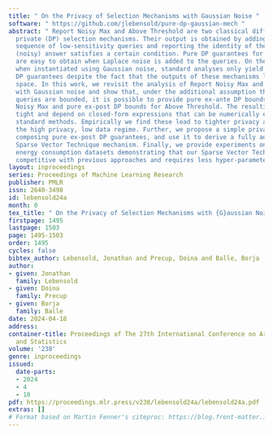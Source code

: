 ```yaml
---
title: " On the Privacy of Selection Mechanisms with Gaussian Noise "
software: " https://github.com/jlebensold/pure-dp-gaussian-mech "
abstract: " Report Noisy Max and Above Threshold are two classical differentially
  private (DP) selection mechanisms. Their output is obtained by adding noise to a
  sequence of low-sensitivity queries and reporting the identity of the query whose
  (noisy) answer satisfies a certain condition. Pure DP guarantees for these mechanisms
  are easy to obtain when Laplace noise is added to the queries. On the other hand,
  when instantiated using Gaussian noise, standard analyses only yield approximate
  DP guarantees despite the fact that the outputs of these mechanisms lie in a discrete
  space. In this work, we revisit the analysis of Report Noisy Max and Above Threshold
  with Gaussian noise and show that, under the additional assumption that the underlying
  queries are bounded, it is possible to provide pure ex-ante DP bounds for Report
  Noisy Max and pure ex-post DP bounds for Above Threshold. The resulting bounds are
  tight and depend on closed-form expressions that can be numerically evaluated using
  standard methods. Empirically we find these lead to tighter privacy accounting in
  the high privacy, low data regime. Further, we propose a simple privacy filter for
  composing pure ex-post DP guarantees, and use it to derive a fully adaptive Gaussian
  Sparse Vector Technique mechanism. Finally, we provide experiments on mobility and
  energy consumption datasets demonstrating that our Sparse Vector Technique is practically
  competitive with previous approaches and requires less hyper-parameter tuning. "
layout: inproceedings
series: Proceedings of Machine Learning Research
publisher: PMLR
issn: 2640-3498
id: lebensold24a
month: 0
tex_title: " On the Privacy of Selection Mechanisms with {G}aussian Noise "
firstpage: 1495
lastpage: 1503
page: 1495-1503
order: 1495
cycles: false
bibtex_author: Lebensold, Jonathan and Precup, Doina and Balle, Borja
author:
- given: Jonathan
  family: Lebensold
- given: Doina
  family: Precup
- given: Borja
  family: Balle
date: 2024-04-18
address:
container-title: Proceedings of The 27th International Conference on Artificial Intelligence
  and Statistics
volume: '238'
genre: inproceedings
issued:
  date-parts:
  - 2024
  - 4
  - 18
pdf: https://proceedings.mlr.press/v238/lebensold24a/lebensold24a.pdf
extras: []
# Format based on Martin Fenner's citeproc: https://blog.front-matter.io/posts/citeproc-yaml-for-bibliographies/
---
```

